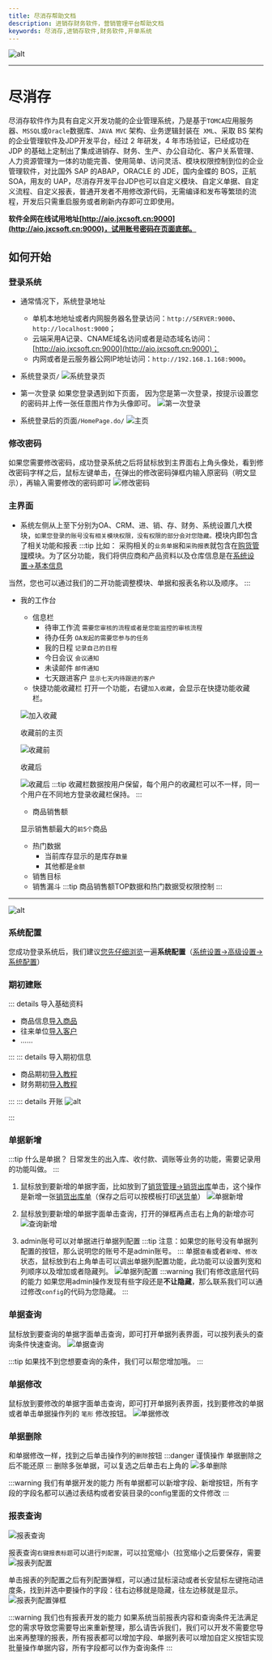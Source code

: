 ```yaml
---
title: 尽消存帮助文档
description: 进销存财务软件，营销管理平台帮助文档
keywords: 尽消存,进销存软件,财务软件,开单系统
---
```

![alt](/images/jxc/尽消存.svg)


---

# 尽消存<Badge text="TM" />
尽消存软件作为具有自定义开发功能的企业管理系统，乃是基于`TOMCA`应用服务器、`MSSQL`或`Oracle`数据库、`JAVA MVC` 架构、业务逻辑封装在` XML`、采取 BS 架构的企业管理软件及JDP开发平台，经过 2 年研发，4 年市场验证，已经成功在 JDP 的基础上定制出了集成进销存、财务、生产、办公自动化、客户关系管理、人力资源管理为一体的功能完善、使用简单、访问灵活、模块权限控制到位的企业管理软件，对比国外 SAP 的ABAP，ORACLE 的 JDE，国内金蝶的 BOS，正航 SOA，用友的 UAP，尽消存开发平台JDP也可以自定义模块、自定义单据、自定义流程、自定义报表，普通开发者不用修改源代码，无需编译和发布等繁琐的流程，开发后只需重启服务或者刷新内存即可立即使用。

**软件全网在线试用地址[http://aio.jxcsoft.cn:9000](http://aio.jxcsoft.cn:9000)，试用账号密码在页面底部。**
## 如何开始
### 登录系统
- 通常情况下，系统登录地址
  - 单机本地地址或者内网服务器名登录访问：`http://SERVER:9000`、`http://localhost:9000`；
  - 云端采用A记录、CNAME域名访问或者是动态域名访问：[http://aio.jxcsoft.cn:9000](http://aio.jxcsoft.cn:9000)；
  - 内网或者是云服务器公网IP地址访问：`http://192.168.1.168:9000`。

- 系统登录页`/`
![系统登录页](/images/jxc/login.png)

- 第一次登录
如果您登录遇到如下页面，<Badge text="不要慌！" /> 因为您是第一次登录，按提示设置您的密码并上传一张任意图片作为头像即可。
![第一次登录](/images/jxc/第一次登录.png)

- 系统登录后的页面<Badge text="主界面" />`/HomePage.do/`
![主页](/images/jxc/home.png)

### 修改密码
如果您需要修改密码，成功登录系统之后将鼠标放到主界面右上角头像处，看到修改密码字样之后，鼠标左键单击，在弹出的修改密码弹框内输入原密码（明文显示），再输入需要修改的密码即可
![修改密码](/images/jxc/修改密码.png)

### 主界面
- 系统左侧从上至下分别为OA、CRM、进、销、存、财务、系统设置几大模块，`如果您登录的账号没有相关模块权限，没有权限的部分会对您隐藏。`模块内即包含了相关功能和报表
:::tip 比如：
采购相关的`业务单据`和`采购报表`就包含在[购货管理](../jxc/buy/)模块。为了区分功能，我们将供应商和产品资料以及仓库信息是在[系统设置->基本信息](../jxc/system/基础资料.md#供应商信息)

当然，您也可以通过我们的二开功能调整模块、单据和报表名称以及顺序。
:::

- 我的工作台
  - 信息栏   
    - 待审工作流 `需要您审核的流程或者是您能监控的审核流程`
    - 待办任务 `OA发起的需要您参与的任务`
    - 我的日程 `记录自己的日程`
    - 今日会议 `会议通知`
    - 未读邮件 `邮件通知`
    - 七天跟进客户  `显示七天内待跟进的客户`
  - 快捷功能收藏栏
  打开一个功能，右键`加入收藏`，会显示在快捷功能收藏栏。

  ![加入收藏](/images/jxc/加入收藏.png)

  收藏前的主页

  ![收藏前](/images/jxc/收藏前.png)

  收藏后

  ![收藏后](/images/jxc/收藏后.png)
  :::tip
  收藏栏数据按用户保留，每个用户的收藏栏可以不一样，同一个用户在不同地方登录收藏栏保持。
  :::

  - 商品销售额

  显示销售额最大的`前5个`商品
  - 热门数据
    - 当前库存显示的是库存`数量`
    - 其他都是`金额`
  - 销售目标
  - 销售漏斗
  :::tip 
  商品销售额TOP数据和热门数据受权限控制
  :::
---
![alt](/images/jxc/流程.svg)  

### 系统配置
您成功登录系统后，我们建议<u>您先仔细浏览</u>一遍**系统配置**（[系统设置->高级设置->系统配置](./system/高级设置.md#系统配置)）

### 期初建账
::: details 导入基础资料
- 商品信息[导入商品](./system/基础资料.md#商品信息)
- 往来单位[导入客户](./system/基础资料.md#客户信息)
- ……

:::
::: details 导入期初信息
- 商品期初[导入教程](./system/期初建账.md#商品期初)
- 财务期初[导入教程](./system/期初建账.md#财务期初)

:::
::: details 开账
![alt](/images/jxc/开账.png)  

:::

### 单据新增
:::tip 什么是单据？
日常发生的出入库、收付款、调账等业务的功能，需要记录用的功能叫做<Badge text="单据" vertical="middle"/>。
:::
1. 鼠标放到要新增的单据字面，比如放到了[销货管理->销货出库](../jxc/sale/销货出库.md)单击，这个操作是新增一张[销货出库单](../jxc/sale/销货出库.md)（保存之后可以按模板打印[送货单](/images/jxc/送货单.png)）
![单据新增](/images/jxc/新增.png)

2. 鼠标放到要新增的单据字面单击查询，打开的弹框再点击右上角的新增亦可
![查询新增](/images/jxc/查询新增.png)

3. admin账号可以对单据进行单据列配置
:::tip 注意：如果您的账号没有单据列配置的按钮，那么说明您的账号不是admin账号。
:::
单据`查看`或者`新增`、`修改`状态，鼠标放到右上角单击<Badge text="操作->列配置" vertical="middle"/>可以调出单据列配置功能，此功能可以设置列宽和列顺序以及增加或者隐藏列。
![单据列配置](/images/jxc/单据列配置.png)
:::warning 我们有修改底层代码的能力
如果您用admin操作发现有些字段还是**不让隐藏**，那么联系我们可以通过修改`config`的代码为您隐藏。
:::
### 单据查询
鼠标放到要查询的单据字面单击查询，即可打开单据列表界面，可以按列表头的查询条件快速查询。
![单据查询](/images/jxc/单据查询.png)

:::tip 
如果找不到您想要查询的条件，我们可以帮您增加哦。
:::
### 单据修改
鼠标放到要修改的单据字面单击查询，即可打开单据列表界面，找到要修改的单据<Badge text="双击" vertical="middle"/>或者单击单据操作列的 `笔形` 修改按钮。
![单据修改](/images/jxc/修改单据.png)
### 单据删除
和单据修改一样，找到之后单击操作列的`删除`按钮
:::danger 谨慎操作
单据删除之后不能还原
:::
删除多张单据，可以复选之后单击右上角的<Badge text="操作->删除" vertical="middle"/>
![多单删除](/images/jxc/多单删除.png)


:::warning 我们有单据开发的能力
所有单据都可以新增字段、新增按钮，所有字段的字段名都可以通过表结构或者安装目录的config里面的文件修改
:::
### 报表查询
![报表查询](/images/jxc/报表查询.png)

报表查询`右键报表标题`可以进行`列配置`，可以拉宽缩小（拉宽缩小之后要保存，需要<Badge text="重新右键->保存列配置" vertical="middle"/>
![报表列配置](/images/jxc/报表列配置.png)

单击报表的列配置之后有列配置弹框，可以通过鼠标滚动或者长安鼠标左键拖动进度条，找到并选中要操作的字段：往右边移就是隐藏，往左边移就是显示。
![报表列配置弹框](/images/jxc/报表列配置弹框.png)

:::warning 我们也有报表开发的能力
如果系统当前报表内容和查询条件无法满足您的需求导致您需要导出来重新整理，那么请告诉我们，我们可以开发不需要您导出来再整理的报表，所有报表都可以增加字段、单据列表可以增加自定义按钮实现批量操作单据内容，所有字段都可以作为查询条件
:::
